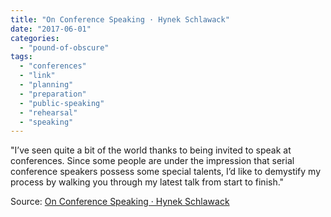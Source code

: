 ```yaml
---
title: "On Conference Speaking · Hynek Schlawack"
date: "2017-06-01"
categories: 
  - "pound-of-obscure"
tags: 
  - "conferences"
  - "link"
  - "planning"
  - "preparation"
  - "public-speaking"
  - "rehearsal"
  - "speaking"
---
```


"I’ve seen quite a bit of the world thanks to being invited to speak at conferences. Since some people are under the impression that serial conference speakers possess some special talents, I’d like to demystify my process by walking you through my latest talk from start to finish."

Source: [On Conference Speaking · Hynek Schlawack](https://hynek.me/articles/speaking/)
